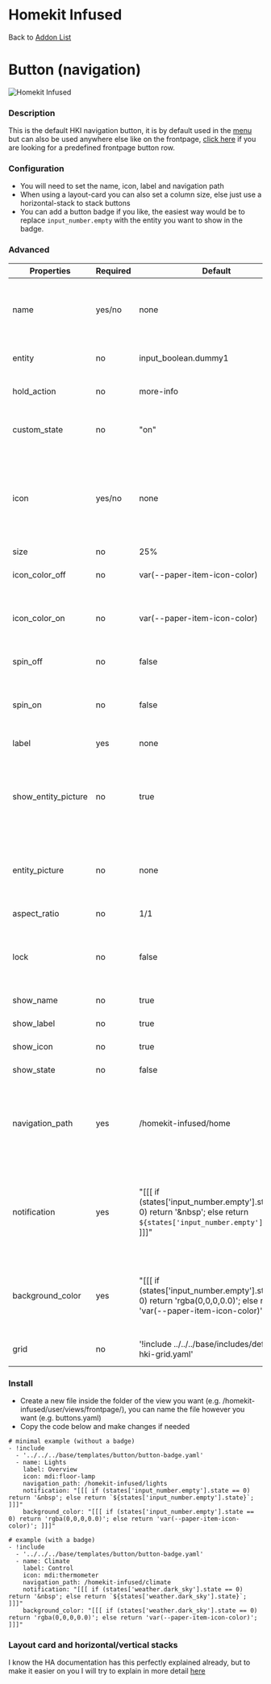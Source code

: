 # Homekit Infused

Back to [Addon List](../addon_list.md)

# Button (navigation)

![Homekit Infused](../images/button-navigation.png)

### Description
This is the default HKI navigation button, it is by default used in the [menu](menu-card.md) but can also be used anywhere else like on the frontpage, [click here](frontpage-buttons.md) if you are looking for a predefined frontpage button row.

### Configuration
- You will need to set the name, icon, label and navigation path
- When using a layout-card you can also set a column size, else just use a horizontal-stack to stack buttons
- You can add a button badge if you like, the easiest way would be to replace `input_number.empty` with the entity you want to show in the badge.

### Advanced

| Properties | Required | Default | Description |
|----------------------------------|-------------|----------------------------------|----------------------------------------------------------------------------------------------------------------------------------------------------------------------|
| name | yes/no | none | Sets the name for the button, if the entity has a friendly name in customize.yaml this is not required! (this accepts JS templates, see examples below) |
| entity | no | input_boolean.dummy1 | Only use this is you want to have a navigation button that doubles as a switch |
| hold_action | no | more-info | Set this to toggle, so that a hold_action will toggle the entity mentioned above |
| custom_state | no | "on" | This is the state the above entity must have to have the button to be shown as "switched on" |
| icon | yes/no | none | Sets the icon for the button, if an entity_picture is set either in this config or in customize.yaml, the icon will be hidden! if this entity has an icon set in customize.yaml this is not required (this accepts JS templates, see examples below) |
| size | no | 25% | Sets the size of the icon |
| icon_color_off | no | var(--paper-item-icon-color) | Sets the color of the icon, if no entity is set than this is the variable you want to change |
| icon_color_on | no | var(--paper-item-icon-color) | Sets the color of the icon if it matches the custom_state of an entity, you must have an entity setup to use this as mentioned above |
| spin_off | no | false | Makes the icon spin, if no entity is set than this is the variable you want to change |
| spin_on | no | false | Makes the icon spin if it matches the custom_state of an entity, you must have an entity setup to use this as mentioned above |
| label | yes | none | Sets the label for the button (this accepts JS templates) |
| show_entity_picture | no | true | Set to show entity_picture instead of an icon, set this to false if you've set an entity_picture in customize.yaml and want to override it by showing an icon instead, else just leave the default setting | 
| entity_picture | no | none | Sets an entity_picture for this icon, this must be a path to an image (e.g. /local/images/your_image.png). This will override the icon setting! |
| aspect_ratio | no | 1/1 | Sets the aspect_ratio for the button |
| lock | no | false | Sets if the button will be locked, you can unlock a button by a tap, you will need to press it again to activate (this is useful to avoid accidental presses) |
| show_name | no | true | Show/hide the name on the button |
| show_label | no | true | Show/hide the label on the button |
| show_icon | no | true | Show/hide the icon on the button |
| show_state | no | false | Show/hide the state on the button |
| navigation_path | yes | /homekit-infused/home | Sets the path the button should point to, you can ONLY choose any of the included views, to find out the path names you can open the `/homekit-infused/user/views/` folder. The folder names are exactly the same as their paths |
| notification | yes | "[[[ if (states['input_number.empty'].state == 0) return '&nbsp'; else return `${states['input_number.empty'].state}`; ]]]" | Set a badge on a button, the badge will show what is set in the template, to make it easy all you'd need to do is replace the `input_number.empty` entity for an entity of which you want the state to be shown inside the badge (this accepts JS templates) |
| background_color | yes | "[[[ if (states['input_number.empty'].state == 0) return 'rgba(0,0,0,0.0)'; else return 'var(--paper-item-icon-color)'; ]]]" | Sets background color of the badge, to make it easy all you'd need to do is replace the `input_number.empty` with the exact same entity as you have put inside the notification parameter explained above |
| grid | no | '!include ../../../base/includes/default-hki-grid.yaml' | Change the grid (best to leave this alone if you don't know what the grid is for) |


### Install
- Create a new file inside the folder of the view you want (e.g. /homekit-infused/user/views/frontpage/), you can name the file however you want (e.g. buttons.yaml)
- Copy the code below and make changes if needed

```
# minimal example (without a badge)
- !include
  - '../../../base/templates/button/button-badge.yaml'
  - name: Lights
    label: Overview
    icon: mdi:floor-lamp
    navigation_path: /homekit-infused/lights
    notification: "[[[ if (states['input_number.empty'].state == 0) return '&nbsp'; else return `${states['input_number.empty'].state}`; ]]]"
    background_color: "[[[ if (states['input_number.empty'].state == 0) return 'rgba(0,0,0,0.0)'; else return 'var(--paper-item-icon-color)'; ]]]"   
```

```
# example (with a badge)
- !include
  - '../../../base/templates/button/button-badge.yaml'
  - name: Climate
    label: Control
    icon: mdi:thermometer
    navigation_path: /homekit-infused/climate
    notification: "[[[ if (states['weather.dark_sky'].state == 0) return '&nbsp'; else return `${states['weather.dark_sky'].state}`; ]]]"
    background_color: "[[[ if (states['weather.dark_sky'].state == 0) return 'rgba(0,0,0,0.0)'; else return 'var(--paper-item-icon-color)'; ]]]"   
```
### Layout card and horizontal/vertical stacks
I know the HA documentation has this perfectly explained already, but to make it easier on you I will try to explain in more detail [here](../addons/stacks.md)

